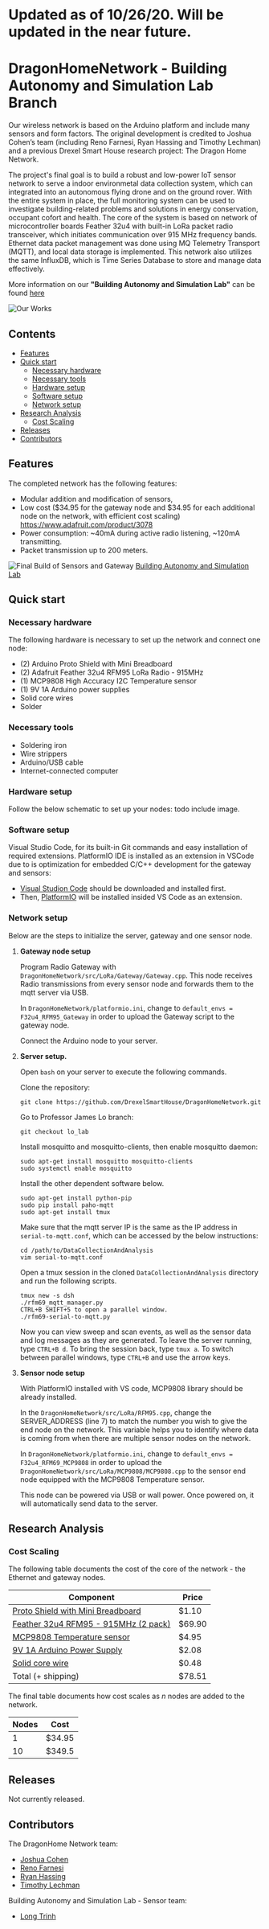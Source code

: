# Updated as of 10/26/20. Will be updated in the near future.

# DragonHomeNetwork - Building Autonomy and Simulation Lab Branch
Our wireless network is based on the Arduino platform and include many sensors and form factors. The original development is credited to Joshua Cohen’s team (including Reno Farnesi, Ryan Hassing and Timothy Lechman) and a previous Drexel Smart House research project: The Dragon Home Network.

The project's final goal is to build a robust and low-power IoT sensor network to serve a indoor environmetal data collection system, which can integrated into an autonomous flying drone and on the ground rover. With the entire system in place, the full monitoring system can be used to investigate building-related problems and solutions in energy conservation, occupant cofort and health. The core of the system is based on network of microcontroller boards Feather 32u4 with built-in LoRa packet radio transceiver, which initiates communication over 915 MHz frequency bands. Ethernet data packet management was done using MQ Telemetry Transport (MQTT), and local data storage is implemented. This network also utilizes the same InfluxDB, which is Time Series Database to store and manage data effectively.

More information on our **"Building Autonomy and Simulation Lab"** can be found [here](https://research.coe.drexel.edu/caee/basl/)

![Our Works](/images/ourWorks.png)

## Contents
- [Features](#features)
- [Quick start](#quickstart)
  - [Necessary hardware](#necessaryhardware)
  - [Necessary tools](#necessarytools)
  - [Hardware setup](#hardwaresetup)
  - [Software setup](#softwaresetup)
  - [Network setup](#networksetup)
- [Research Analysis](#ra)
  - [Cost Scaling](#cost)
- [Releases](#releases)
- [Contributors](#contributors)

## Features <a name="features"></a>
The completed network has the following features:
- Modular addition and modification of sensors,
- Low cost ($34.95 for the gateway node and $34.95 for each additional node on the network, with efficient cost scaling)
https://www.adafruit.com/product/3078
- Power consumption: ~40mA during active radio listening, ~120mA transmitting.
- Packet transmission up to 200 meters.

![Final Build of Sensors and Gateway](/images/builtSensors.png)
[Building Autonomy and Simulation Lab](https://research.coe.drexel.edu/caee/basl/)

## Quick start <a name="quickstart"></a>
### Necessary hardware <a name="necessaryhardware"></a>
The following hardware is necessary to set up the network and connect one node:
- (2) Arduino Proto Shield with Mini Breadboard
- (2) Adafruit Feather 32u4 RFM95 LoRa Radio - 915MHz
- (1) MCP9808 High Accuracy I2C Temperature sensor
- (1) 9V 1A Arduino power supplies
- Solid core wires
- Solder

### Necessary tools <a name="necessarytools"></a>
- Soldering iron
- Wire strippers
- Arduino/USB cable
- Internet-connected computer

### Hardware setup <a name="necessarytools"></a>

Follow the below schematic to set up your nodes:
todo include image.

### Software setup <a name="softwaresetup"></a>
Visual Studio Code, for its built-in Git commands and easy installation of required extensions. PlatformIO IDE is installed as an extension in VSCode due to is optimization for embedded C/C++ development for the gateway and sensors:
- [Visual Studion Code](https://code.visualstudio.com/) should be downloaded and installed first.
- Then, [PlatformIO](https://maker.pro/arduino/tutorial/how-to-use-platformio-in-visual-studio-code-to-program-arduino) will be installed insided VS Code as an extension.
### Network setup <a name="networksetup"></a>

Below are the steps to initialize the server, gateway and one sensor node.

1. **Gateway node setup**

    Program Radio Gateway with `DragonHomeNetwork/src/LoRa/Gateway/Gateway.cpp`. This node receives Radio transmissions from every sensor node and forwards them to the mqtt server via USB.

    In `DragonHomeNetwork/platformio.ini`, change to ```default_envs = F32u4_RFM95_Gateway``` in order to upload the Gateway script to the gateway node.

    Connect the Arduino node to your server.


2. **Server setup.**

    Open `bash` on your server to execute the following commands.

    Clone the repository:
    ```
    git clone https://github.com/DrexelSmartHouse/DragonHomeNetwork.git
    ```
    Go to Professor James Lo branch:
    ```
    git checkout lo_lab
    ```
    Install mosquitto and mosquitto-clients, then enable mosquitto daemon:

    ```
    sudo apt-get install mosquitto mosquitto-clients
    sudo systemctl enable mosquitto
    ```

    Install the other dependent software below.
    ```
    sudo apt-get install python-pip
    sudo pip install paho-mqtt
    sudo apt-get install tmux

    ```

    Make sure that the mqtt server IP is the same as the IP address in `serial-to-mqtt.conf`, which can be accessed by the below instructions:
    ```
    cd /path/to/DataCollectionAndAnalysis
    vim serial-to-mqtt.conf
    ```

    Open a tmux session in the cloned `DataCollectionAndAnalysis` directory and run the following scripts.

    ```
    tmux new -s dsh
    ./rfm69_mqtt_manager.py
    CTRL+B SHIFT+5 to open a parallel window.
    ./rfm69-serial-to-mqtt.py
    ```

     Now you can view sweep and scan events, as well as the sensor data and log messages as they are generated. To leave the server running, type `CTRL+B d`. To bring the session back, type `tmux a`. To switch between parallel windows, type `CTRL+B` and use the arrow keys.


3. **Sensor node setup**

   With PlatformIO installed with VS code, MCP9808 library should be already installed.

   In the `DragonHomeNetwork/src/LoRa/RFM95.cpp`, change the SERVER_ADDRESS (line 7) to match the number you wish to give the end node on the network. This variable helps you to identify where data is coming from when there are multiple sensor nodes on the network.

   In `DragonHomeNetwork/platformio.ini`, change to ```default_envs = F32u4_RFM69_MCP9808``` in order to upload the `DragonHomeNetwork/src/LoRa/MCP9808/MCP9808.cpp` to the sensor end node equipped with the MCP9808 Temperature sensor.

   This node can be powered via USB or wall power. Once powered on, it will automatically send data to the server.

## Research Analysis <a name="ra"></a>
### Cost Scaling <a name="cost"></a>
The following table documents the cost of the core of the network - the Ethernet and gateway nodes.

| Component                                                                   | Price   |
|-----------------------------------------------------------------------------|---------|
|  [Proto Shield with Mini Breadboard](https://www.aliexpress.com/item/Newbrand-Prototyping-Prototype-Shield-ProtoShield-Mini-Breadboard-for-Arduino-Free-Shipping/32279103685.html?spm=2114.search0104.3.112.2fb358f9cm0yb2&ws_ab_test=searchweb0_0,searchweb201602_3_10152_10151_10065_10344_10068_10130_10324_10342_10547_10325_10343_10546_10340_10548_10341_10545_10084_10083_10618_10307_5711212_10313_10059_10534_100031_10103_10627_10626_10624_10623_10622_10621_10620_5722413_5711312,searchweb201603_2,ppcSwitch_5&algo_expid=c98ab005-6807-4240-8d2e-648ed088282c-19&algo_pvid=c98ab005-6807-4240-8d2e-648ed088282c&transAbTest=ae803_5&priceBeautifyAB=0)              | $1.10   |
| [Feather 32u4 RFM95 - 915MHz (2 pack)](https://www.adafruit.com/product/3078) | $69.90 |
| [MCP9808 Temperature sensor](https://www.adafruit.com/product/1782?gclid=Cj0KCQjw59n8BRD2ARIsAAmgPmKS2YybZiqMzAKGVtOok_7Qck5UNR63AhICCtJkE-IcmJ4vnps6N6IaAuyBEALw_wcB)                                     | $4.95  |
| [9V 1A Arduino Power Supply](https://www.aliexpress.com/item/US-Plug-9V-1A-Switching-Power-Supply-Converter-Adapter-Wall-Charger-4-0mmx1-7mm/32849270931.html?spm=2114.search0104.3.109.c56333bd76YIdY&ws_ab_test=searchweb0_0,searchweb201602_3_10152_10151_10065_10344_10068_10130_10324_10342_10547_10325_10343_10546_10340_10548_10341_10545_10084_10083_10618_10307_5711213_10313_10059_10534_100031_10103_10627_10626_10624_10623_10622_10621_10620_5711313_5722413,searchweb201603_2,ppcSwitch_5&algo_expid=22c8c7c1-85ab-437a-bb54-977e7bd0358f-16&algo_pvid=22c8c7c1-85ab-437a-bb54-977e7bd0358f&transAbTest=ae803_5&priceBeautifyAB=0)                      | $2.08   |
| [Solid core wire](https://www.aliexpress.com/item/Tinned-copper-22AWG-2-pin-Red-Black-cable-PVC-insulated-wire-22-awg-wire-Electric-cable/32597557917.html?spm=2114.search0104.3.2.2f6215c6LjDKMM&ws_ab_test=searchweb0_0,searchweb201602_3_10152_10151_10065_10344_10068_10130_10324_10342_10547_10325_10343_10546_10340_10548_10341_10545_10084_10083_10618_10307_5711213_10313_10059_10534_100031_10103_10627_10626_10624_10623_10622_10621_10620_5711313_5722413,searchweb201603_2,ppcSwitch_5&algo_expid=34901f3e-f79f-4489-9022-3fd66b59f083-0&algo_pvid=34901f3e-f79f-4489-9022-3fd66b59f083&transAbTest=ae803_5&priceBeautifyAB=0)                            | $0.48  |
| Total (+ shipping)                                               | $78.51 |



The final table documents how cost scales as _n_ nodes are added to the network.

| Nodes | Cost      |
|-------|-----------|
| 1     | $34.95    |
| 10    | $349.5   |


## Releases <a name="releases"></a>
Not currently released.

## Contributors <a name="contributors"></a>
The DragonHome Network team:
- [Joshua Cohen](https://github.com/jcohen98)
- [Reno Farnesi](https://github.com/nfarnesi4)
- [Ryan Hassing](https://github.com/ryanhassing)
- [Timothy Lechman](https://github.com/tlechman49)

Building Autonomy and Simulation Lab - Sensor team:
- [Long Trinh](https://github.com/trnhx001)